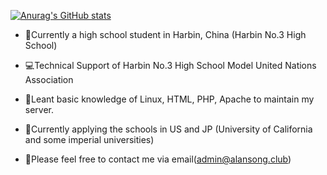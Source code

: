 [![Anurag's GitHub stats](https://github-readme-stats.vercel.app/api?username=RailgunBreaker&show_icons=true&theme=graywhite)](https://github.com/anuraghazra/github-readme-stats)

- :blue_book:Currently a high school student in Harbin, China (Harbin No.3 High School)

- :computer:Technical Support of Harbin No.3 High School Model United Nations Association

- :mag_right:Leant basic knowledge of Linux, HTML, PHP, Apache to maintain my server.

- :school:Currently applying the schools in US and JP (University of California and some imperial universities)

- :e-mail:Please feel free to contact me via email(admin@alansong.club)
